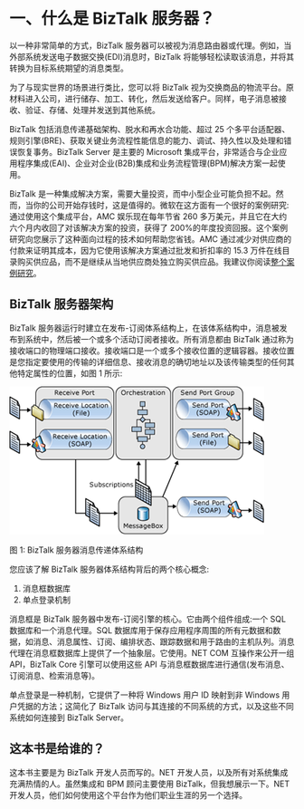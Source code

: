 # 一、什么是 BizTalk 服务器？

以一种非常简单的方式，BizTalk 服务器可以被视为消息路由器或代理。例如，当外部系统发送电子数据交换(EDI)消息时，BizTalk 将能够轻松读取该消息，并将其转换为目标系统期望的消息类型。

为了与现实世界的场景进行类比，您可以将 BizTalk 视为交换商品的物流平台。原材料进入公司，进行储存、加工、转化，然后发送给客户。同样，电子消息被接收、验证、存储、处理并发送到其他系统。

BizTalk 包括消息传递基础架构、脱水和再水合功能、超过 25 个多平台适配器、规则引擎(BRE)、获取关键业务流程性能信息的能力、调试、持久性以及处理和错误恢复事务。BizTalk Server 是主要的 Microsoft 集成平台，非常适合与企业应用程序集成(EAI)、企业对企业(B2B)集成和业务流程管理(BPM)解决方案一起使用。

BizTalk 是一种集成解决方案，需要大量投资，而中小型企业可能负担不起。然而，当你的公司开始存钱时，这是值得的。微软在这方面有一个很好的案例研究:通过使用这个集成平台，AMC 娱乐现在每年节省 260 多万美元，并且它在大约六个月内收回了对该解决方案的投资，获得了 200%的年度投资回报。这个案例研究向您展示了这种面向过程的技术如何帮助您省钱。AMC 通过减少对供应商的付款来证明其成本，因为它使用该解决方案通过批发和折扣率的 15.3 万件在线目录购买供应品，而不是继续从当地供应商处独立购买供应品。我建议你阅读[整个案例研究](http://www.microsoft.com/casestudies/Microsoft-Biztalk-Server-Enterprise-2010/AMC-Entertainment/Movie-Theatre-Chain-Projects-17-Million-Revenue-Gain-from-Information-Integration/710000001643)。

## BizTalk 服务器架构

BizTalk 服务器运行时建立在发布-订阅体系结构上，在该体系结构中，消息被发布到系统中，然后被一个或多个活动订阅者接收。所有消息都由 BizTalk 通过称为接收端口的物理端口接收。接收端口是一个或多个接收位置的逻辑容器。接收位置是您指定要使用的传输的详细信息、接收消息的确切地址以及该传输类型的任何其他特定属性的位置，如图 1 所示:

![](img/image001.png)

图 1: BizTalk 服务器消息传递体系结构

您应该了解 BizTalk 服务器体系结构背后的两个核心概念:

1.  消息框数据库
2.  单点登录机制

消息框是 BizTalk 服务器中发布-订阅引擎的核心。它由两个组件组成:一个 SQL 数据库和一个消息代理。SQL 数据库用于保存应用程序周围的所有元数据和数据，如消息、消息属性、订阅、编排状态、跟踪数据和用于路由的主机队列。消息代理在消息框数据库上提供了一个抽象层。它使用。NET COM 互操作来公开一组 API，BizTalk Core 引擎可以使用这些 API 与消息框数据库进行通信(发布消息、订阅消息、检索消息等)。

单点登录是一种机制，它提供了一种将 Windows 用户 ID 映射到非 Windows 用户凭据的方法；这简化了 BizTalk 访问与其连接的不同系统的方式，以及这些不同系统如何连接到 BizTalk Server。

## 这本书是给谁的？

这本书主要是为 BizTalk 开发人员而写的。NET 开发人员，以及所有对系统集成充满热情的人。虽然集成和 BPM 顾问主要使用 BizTalk，但我想展示一下。NET 开发人员，他们如何使用这个平台作为他们职业生涯的另一个选择。